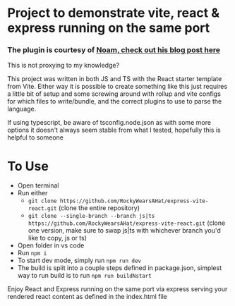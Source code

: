 # Project to demonstrate vite, react & express running on the same port

### The plugin is courtesy of [Noam, check out his blog post here](https://noam.hashnode.dev/using-vite-to-serve-and-hot-reload-react-app-express-api-together)

This is not proxying to my knowledge?

This project was written in both JS and TS with the React starter template from Vite. Either way it is possible to create something like this just requires a little bit of setup and some screwing around with rollup and vite configs for which files to write/bundle, and the correct plugins to use to parse the language.

If using typescript, be aware of tsconfig.node.json as with some more options it doesn't always seem stable from what I tested, hopefully this is helpful to someone

# To Use

- Open terminal
- Run either
  - `git clone https://github.com/RockyWearsAHat/express-vite-react.git` (clone the entire repository)
  - `git clone --single-branch --branch js|ts https://github.com/RockyWearsAHat/express-vite-react.git` (clone one version, make sure to swap js|ts with whichever branch you'd like to copy, js or ts)
- Open folder in vs code
- Run `npm i`
- To start dev mode, simply run `npm run dev`
- The build is split into a couple steps defined in package.json, simplest way to run build is to run `npm run buildNstart`

Enjoy React and Express running on the same port via express serving your rendered react content as defined in the index.html file
